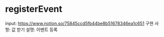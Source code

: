 # registerEvent

input: https://www.notion.so/75845ccd5fb44be8b51678346ea1c651
구현 사항: 값 받기
설명: 이벤트 등록